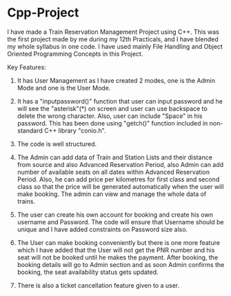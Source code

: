 # Cpp-Project
I have made a Train Reservation Management Project using C++. This was the first project made by me during my 12th Practicals, and I have blended my whole syllabus in one code. I have used mainly File Handling and Object Oriented Programming Concepts in this Project.


Key Features:

1. It has User Management as I have created 2 modes, one is the Admin Mode and one is the User Mode.

2. It has a "inputpassword()" function that user can input password and he will see the "asterisk"(*) on screen and user can use backspace to delete the wrong character. Also, user can include "Space" in his password. This has been done using "getch()" function included in non-standard C++ library "conio.h".

3. The code is well structured.

4. The Admin can add data of Train and Station Lists and their distance from source and also Advanced Reservation Period, also Admin can add number of available seats on all dates within Advanced Reservation Period. Also, he can add price per kilometres for first class and second class so that the price will be generated automatically when the user will make booking. The admin can view and manage the whole data of trains.

5. The user can create his own account for booking and create his own username and Password. The code will ensure that Username should be unique and I have added constraints on Password size also.

6. The User can make booking conveniently but there is one more feature which I have added that the User will not get the PNR number and his seat will not be booked until he makes the payment. After booking, the booking details will go to Admin section and as soon Admin confirms the booking, the seat availability status gets updated.

7. There is also a ticket cancellation feature given to a user.

